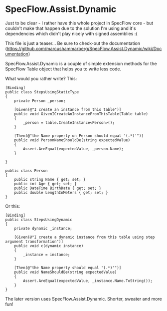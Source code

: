 # SpecFlow.Assist.Dynamic

Just to be clear - I rather have this whole project in SpecFlow core - but couldn't make that happen due to the solution I'm using and it's dependencies which didn't play nicely with signed assemblies :(

This file is just a teaser... Be sure to check-out the documentation (https://github.com/marcushammarberg/SpecFlow.Assist.Dynamic/wiki/Documentation)

SpecFlow.Assist.Dynamic is a couple of simple extension methods for the SpecFlow Table object that helps you to write less code. 

What would you rather write? 
This:

    [Binding]
    public class StepsUsingStaticType
    {
        private Person _person;
     
        [Given(@"I create an instance from this table")]
        public void GivenICreateAnInstanceFromThisTable(Table table)
        {
            _person = table.CreateInstance<Person>();
        }

        [Then(@"the Name property on Person should equal '(.*)'")]
        public void PersonNameShouldBe(string expectedValue)
        {
            Assert.AreEqual(expectedValue, _person.Name);
        }

    }

    public class Person
    {
        public string Name { get; set; }
        public int Age { get; set; }
        public DateTime BirthDate { get; set; }
        public double LengthInMeters { get; set; }
    }
    
Or this:  

    [Binding]
    public class StepsUsingDynamic
    {
        private dynamic _instance;
     
        [Given(@"I create a dynamic instance from this table using step argument transformation")]
        public void c(dynamic instance)
        {
            _instance = instance;
        }

        [Then(@"the Name property should equal '(.*)'")]
        public void NameShouldBe(string expectedValue)
        {
            Assert.AreEqual(expectedValue, _instance.Name.ToString());
        }
    }
    
The later version uses SpecFlow.Assist.Dynamic. Shorter, sweater and more fun!
